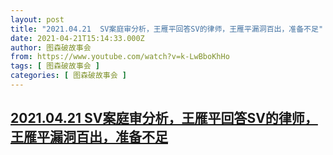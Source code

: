 ```yaml
---
layout: post
title: "2021.04.21  SV案庭审分析，王雁平回答SV的律师，王雁平漏洞百出，准备不足"
date: 2021-04-21T15:14:33.000Z
author: 图森破故事会
from: https://www.youtube.com/watch?v=k-LwBboKhHo
tags: [ 图森破故事会 ]
categories: [ 图森破故事会 ]
---
```

<!--1619018073000-->
[2021.04.21  SV案庭审分析，王雁平回答SV的律师，王雁平漏洞百出，准备不足](https://www.youtube.com/watch?v=k-LwBboKhHo)
------

<div>

</div>
